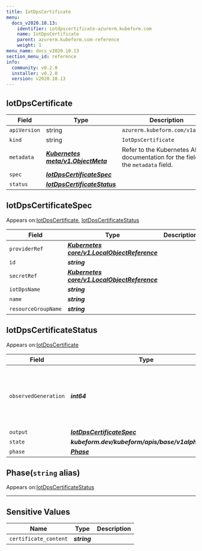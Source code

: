 ```yaml
---
title: IotDpsCertificate
menu:
  docs_v2020.10.13:
    identifier: iotdpscertificate-azurerm.kubeform.com
    name: IotDpsCertificate
    parent: azurerm.kubeform.com-reference
    weight: 1
menu_name: docs_v2020.10.13
section_menu_id: reference
info:
  community: v0.2.0
  installer: v0.2.0
  version: v2020.10.13
---
```


## IotDpsCertificate
| Field | Type | Description |
| ------ | ----- | ----------- |
| `apiVersion` | string | `azurerm.kubeform.com/v1alpha1` |
|    `kind` | string | `IotDpsCertificate` |
| `metadata` | ***[Kubernetes meta/v1.ObjectMeta](https://kubernetes.io/docs/reference/generated/kubernetes-api/v1.13/#objectmeta-v1-meta)***|Refer to the Kubernetes API documentation for the fields of the `metadata` field.|
| `spec` | ***[IotDpsCertificateSpec](#iotdpscertificatespec)***||
| `status` | ***[IotDpsCertificateStatus](#iotdpscertificatestatus)***||
## IotDpsCertificateSpec

Appears on:[IotDpsCertificate](#iotdpscertificate), [IotDpsCertificateStatus](#iotdpscertificatestatus)

| Field | Type | Description |
| ------ | ----- | ----------- |
| `providerRef` | ***[Kubernetes core/v1.LocalObjectReference](https://kubernetes.io/docs/reference/generated/kubernetes-api/v1.13/#localobjectreference-v1-core)***||
| `id` | ***string***||
| `secretRef` | ***[Kubernetes core/v1.LocalObjectReference](https://kubernetes.io/docs/reference/generated/kubernetes-api/v1.13/#localobjectreference-v1-core)***||
| `iotDpsName` | ***string***||
| `name` | ***string***||
| `resourceGroupName` | ***string***||
## IotDpsCertificateStatus

Appears on:[IotDpsCertificate](#iotdpscertificate)

| Field | Type | Description |
| ------ | ----- | ----------- |
| `observedGeneration` | ***int64***| ***(Optional)*** Resource generation, which is updated on mutation by the API Server.|
| `output` | ***[IotDpsCertificateSpec](#iotdpscertificatespec)***| ***(Optional)*** |
| `state` | ***kubeform.dev/kubeform/apis/base/v1alpha1.State***| ***(Optional)*** |
| `phase` | ***[Phase](#phase)***| ***(Optional)*** |
## Phase(`string` alias)

Appears on:[IotDpsCertificateStatus](#iotdpscertificatestatus)

---
## Sensitive Values
| Name | Type | Description |
|------|------|-------------|
| `certificate_content` | ***string*** ||
